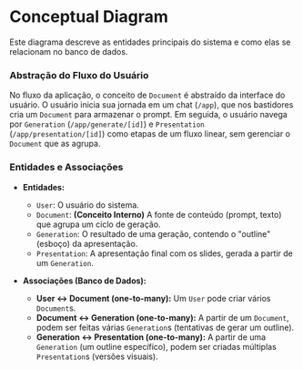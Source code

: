 # Conceptual Diagram

Este diagrama descreve as entidades principais do sistema e como elas se relacionam no banco de dados.

### Abstração do Fluxo do Usuário

No fluxo da aplicação, o conceito de `Document` é abstraído da interface do usuário. O usuário inicia sua jornada em um chat (`/app`), que nos bastidores cria um `Document` para armazenar o prompt. Em seguida, o usuário navega por `Generation` (`/app/generate/[id]`) e `Presentation` (`/app/presentation/[id]`) como etapas de um fluxo linear, sem gerenciar o `Document` que as agrupa.

### Entidades e Associações

*   **Entidades:**
    *   `User`: O usuário do sistema.
    *   `Document`: **(Conceito Interno)** A fonte de conteúdo (prompt, texto) que agrupa um ciclo de geração.
    *   `Generation`: O resultado de uma geração, contendo o "outline" (esboço) da apresentação.
    *   `Presentation`: A apresentação final com os slides, gerada a partir de um `Generation`.

*   **Associações (Banco de Dados):**
    *   **User <-> Document (one-to-many):** Um `User` pode criar vários `Document`s.
    *   **Document <-> Generation (one-to-many):** A partir de um `Document`, podem ser feitas várias `Generation`s (tentativas de gerar um outline).
    *   **Generation <-> Presentation (one-to-many):** A partir de uma `Generation` (um outline específico), podem ser criadas múltiplas `Presentation`s (versões visuais).
